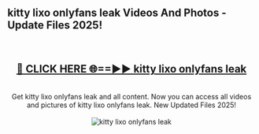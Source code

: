 <h2>kitty lixo onlyfans leak Videos And Photos - Update Files 2025!</h2>
<br>
<div align="center">
<h2><a href="https://linkcuts.com/hfmhzwbr" rel="nofollow">🔴 CLICK HERE 🌐==►► kitty lixo onlyfans leak</a></h2>
<br>
Get kitty lixo onlyfans leak and all content. Now you can access all videos and pictures of kitty lixo onlyfans leak. New Updated Files 2025!
<br>
<br>
<a href="https://linkcuts.com/hfmhzwbr" rel="nofollow" data-target="animated-image.originalLink"><img src="https://i.ibb.co.com/WyWwxjT/player-gif2.gif" alt="kitty lixo onlyfans leak" style="max-width: 100%; display: inline-block;" data-target="animated-image.originalImage"></a>
</div>
<br>